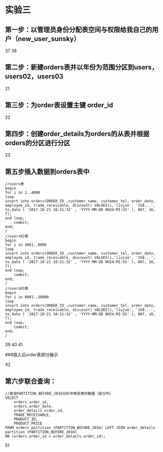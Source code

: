 # 实验三

## 第一步：以管理员身份分配表空间与权限给我自己的用户（new_user_sunsky）  

37
38

## 第二步：新建orders表并以年份为范围分区到users，users02，users03  

21
##  第三步：为order表设置主键 order_id
22

##  第四步：创建order_details为orders的从表并根据orders的分区进行分区  
23

## 第五步插入数据到orders表中  

```
//users表
begin
for i in 1..4000
loop   
insert into orders(ORDER_ID ,customer_name, customer_tel, order_date, employee_id, trade_receivable, discount) VALUES(i,'liujun', '158...', to_date ( '2017-10-21 10:31:32' , 'YYYY-MM-DD HH24:MI:SS' ), 007, 16, 7);
end loop;
    commit;
end;
/
//users02表
begin
for i in 4001..8000
loop   
insert into orders(ORDER_ID ,customer_name, customer_tel, order_date, employee_id, trade_receivable, discount) VALUES(i,'liujun', '158...', to_date ( '2017-10-21 10:31:32' , 'YYYY-MM-DD HH24:MI:SS' ), 007, 16, 7);
end loop;
    commit;
end;
/
//users03表
begin
for i in 8001..10000
loop   
insert into orders(ORDER_ID ,customer_name, customer_tel, order_date, employee_id, trade_receivable, discount) VALUES(i,'liujun', '158...', to_date ( '2017-10-21 10:31:32' , 'YYYY-MM-DD HH24:MI:SS' ), 007, 16, 7);
end loop;
    commit;
end;
/
```

39
40
41

###插入后order表部分展示

42

## 第六步联合查询：  

```
//查询PARTITION_BEFORE_2016分区中两张表的数据（部分列）
SELECT
    orders.order_id,
    orders.order_date,
    order_details.order_id,
    TRADE_RECEIVABLE,
    PRODUCT_ID,
    PRODUCT_PRICE
FROM orders partition (PARTITION_BEFORE_2016) LEFT JOIN order_details partition (PARTITION_BEFORE_2016)
ON (orders.order_id = order_details.order_id);
```
51


